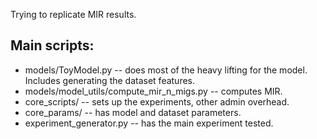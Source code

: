 Trying to replicate MIR results. 


## Main scripts: 
* models/ToyModel.py -- does most of the heavy lifting for the model. Includes generating the dataset features. 
* models/model_utils/compute_mir_n_migs.py -- computes MIR. 
* core_scripts/ -- sets up the experiments, other admin overhead. 
* core_params/ -- has model and dataset parameters. 
* experiment_generator.py -- has the main experiment tested. 